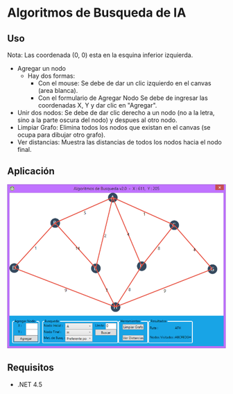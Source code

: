# Algoritmos de Busqueda de IA

## Uso

Nota: Las coordenada (0, 0) esta en la esquina inferior izquierda.

 - Agregar un nodo
	 - Hay dos formas:
		 - Con el mouse:
		Se debe de dar un clic izquierdo en el canvas (area blanca).
		 - Con el formulario de Agregar Nodo
			Se debe de ingresar las coordenadas X, Y y dar clic en "Agregar".
 - Unir dos nodos:
	Se debe de dar clic derecho a un nodo (no a la letra, sino a la parte oscura del nodo) y despues al otro nodo.
 - Limpiar Grafo:
	Elimina todos los nodos que existan en el canvas (se ocupa para dibujar otro grafo).
 - Ver distancias:
	Muestra las distancias de todos los nodos hacia el nodo final.


Aplicación
----------
![Algoritmos de Busqueda](/algoritmos-de-busqueda.png)

## Requisitos
 - .NET 4.5